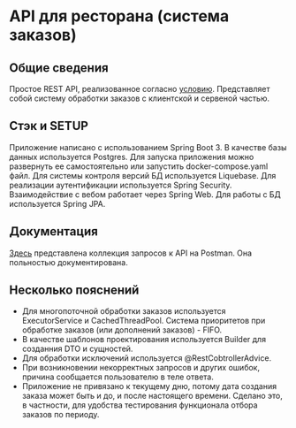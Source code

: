 # API для ресторана (система заказов)

## Общие сведения
Простое REST API, реализованное согласно [условию](https://edu.hse.ru/mod/forum/discuss.php?d=44397). Представляет собой систему обработки заказов с клиентской и сервеной частью.

## Стэк и SETUP
Приложение написано с использованием Spring Boot 3. В качестве базы данных используется Postgres. Для запуска приложения можно развернуть ее самостоятельно или запустить 
docker-compose.yaml файл. Для системы контроля версий БД используется Liquebase. Для реализации аутентификации используется Spring Security. Взаимодействие с вебом работает через
Spring Web. Для работы с БД используется Spring JPA.

## Документация
[Здесь](https://www.postman.com/avionics-engineer-38114273/workspace/sodtware-design/documentation/33123391-095b3c52-3f1c-49e9-b148-51dc5a7412e3?entity=folder-06dbf72e-8593-4fca-95bf-c388903107b1) 
представлена коллекция запросов к API на Postman. Она польностью документирована.

## Несколько пояснений
- Для многопоточной обработки заказов используется ExecutorService и CachedThreadPool. Система приоритетов при обработке заказов (или дополнений заказов) - FIFO.
- В качестве шаблонов проектирования используется Builder для созданния DTO и сущностей.
- Для обработки исключений используется @RestCobtrollerAdvice.
- При возникновении некорректных запросов и других ошибок, причина сообщается пользователю в теле ответа.
- Приложение не привязано к текущему дню, потому дата создания заказа может быть и до, и после настоящего времени. Сделано это, в частности, для удобства тестирования функционала отбора заказов по периоду.
